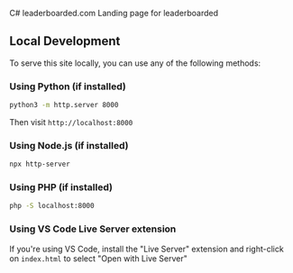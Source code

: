C# leaderboarded.com
Landing page for leaderboarded

## Local Development

To serve this site locally, you can use any of the following methods:

### Using Python (if installed)
```bash
python3 -m http.server 8000
```
Then visit `http://localhost:8000`

### Using Node.js (if installed)
```bash
npx http-server
```

### Using PHP (if installed)
```bash
php -S localhost:8000
```

### Using VS Code Live Server extension
If you're using VS Code, install the "Live Server" extension and right-click on `index.html` to select "Open with Live Server"
